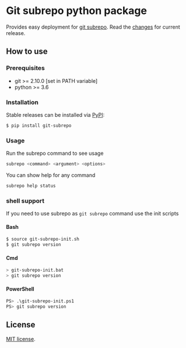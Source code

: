 
# Git subrepo python package
Provides easy deployment for [git subrepo](https://github.com/ingydotnet/git-subrepo).
Read the [changes](https://github.com/ingydotnet/git-subrepo/blob/0.4.5/Changes) for current release.

## How to use
### Prerequisites
- git >= 2.10.0 [set in PATH variable]
- python >= 3.6


### Installation
Stable releases can be installed via [PyPI](https://pypi.python.org/pypi/git-subrepo):
```bash
$ pip install git-subrepo
```

### Usage
Run the subrepo command to see usage
```bash
subrepo <command> <argument> <options>
```

You can show help for any command
```bash
subrepo help status
```

### shell support
If you need to use subrepo as `git subrepo` command use the init scripts

#### Bash
```bash
$ source git-subrepo-init.sh
$ git subrepo version
```

#### Cmd
```bash
> git-subrepo-init.bat
> git subrepo version
```

#### PowerShell
```bash
PS> .\git-subrepo-init.ps1
PS> git subrepo version
```


## License
[MIT license](LICENSE).
